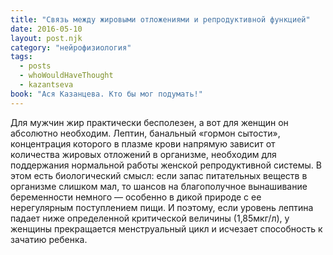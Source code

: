 ```yaml
---
title: "Связь между жировыми отложениями и репродуктивной функцией"
date: 2016-05-10
layout: post.njk
category: "нейрофизиология"
tags:
  - posts
  - whoWouldHaveThought
  - kazantseva
book: "Ася Казанцева. Кто бы мог подумать!"
---
```


Для мужчин жир практически бесполезен, а вот для женщин он абсолютно необходим. Лептин, банальный «гормон сытости», концентрация которого в плазме крови напрямую зависит от количества жировых отложений в организме, необходим для поддержания нормальной работы женской репродуктивной системы. В этом есть биологический смысл: если запас питательных веществ в организме слишком мал, то шансов на благополучное вынашивание беременности немного — особенно в дикой природе с ее нерегулярным поступлением пищи. И поэтому, если уровень лептина падает ниже определенной критической величины (1,85мкг/л), у женщины прекращается менструальный цикл и исчезает способность к зачатию ребенка.
